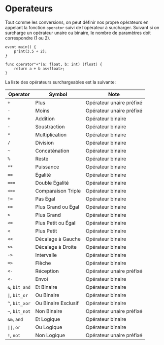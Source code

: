 # Operateurs

Tout comme les conversions, on peut définir nos propre opérateurs en appelant la fonction `operator` suivi de l’opérateur à surcharger.
Suivant si on surcharge un opérateur unaire ou binaire, le nombre de paramètres doit correspondre (1 ou 2).

```grimoire
event main() {
    print(3.5 + 2);
}

func operator"+"(a: float, b: int) (float) {
    return a + b as<float>;
}
```

La liste des opérateurs surchargeables est la suivante:

| Operator | Symbol | Note |
| --- | --- | --- |
| `+` | Plus | Opérateur unaire préfixé |
| `-` | Moins | Opérateur unaire préfixé |
| `+` | Addition | Opérateur binaire |
| `-` | Soustraction | Opérateur binaire |
| `*` | Multiplication | Opérateur binaire |
| `/` | Division | Opérateur binaire |
| `~` | Concaténation | Opérateur binaire |
| `%` | Reste | Opérateur binaire |
| `**` | Puissance | Opérateur binaire |
| `==` | Égalité | Opérateur binaire |
| `===` | Double Égalité | Opérateur binaire |
| `<=>` | Comparaison Triple | Opérateur binaire |
| `!=` | Pas Égal | Opérateur binaire |
| `>=` | Plus Grand ou Égal | Opérateur binaire |
| `>` | Plus Grand | Opérateur binaire |
| `<=` | Plus Petit ou Égal | Opérateur binaire |
| `<` | Plus Petit | Opérateur binaire |
| `<<` | Décalage à Gauche | Opérateur binaire |
| `>>` | Décalage à Droite | Opérateur binaire |
| `->` | Intervalle | Opérateur binaire |
| `=>` | Flèche | Opérateur binaire |
| `<-` | Réception | Opérateur unaire préfixé |
| `<-` | Envoi | Opérateur binaire |
| `&`, `bit_and` | Et Binaire | Opérateur binaire |
| `\|`, `bit_or` | Ou Binaire | Opérateur binaire |
| `^`, `bit_xor` | Ou Binaire Exclusif | Opérateur binaire |
| `~`, `bit_not` | Non Binaire | Opérateur unaire préfixé |
| `&&`, `and` | Et Logique | Opérateur binaire |
| `\|\|`, `or` | Ou Logique | Opérateur binaire |
| `!`, `not` | Non Logique | Opérateur unaire préfixé |